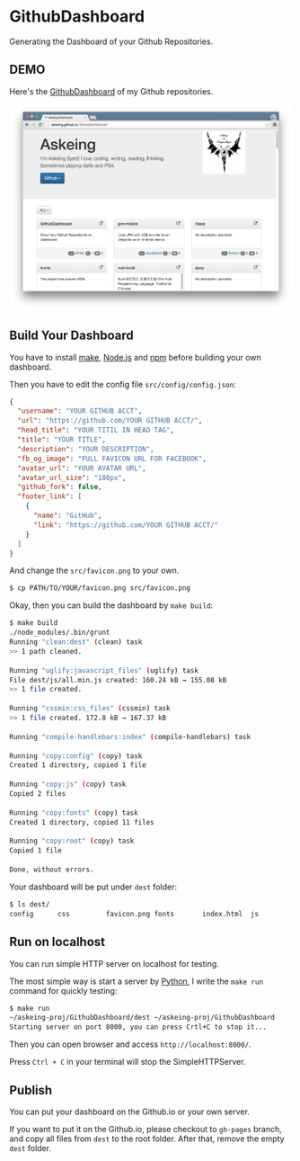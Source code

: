 # GithubDashboard

Generating the Dashboard of your Github Repositories.

## DEMO

Here's the [GithubDashboard] of my Github repositories.

[GithubDashboard]: http://askeing.github.io/GithubDashboard/

![screenshot](https://github.com/askeing/GithubDashboard/raw/master/img/screenshot.png)

## Build Your Dashboard

You have to install [make], [Node.js] and [npm] before building your own dashboard.

[make]: https://www.gnu.org/software/make/
[Node.js]: https://nodejs.org/en/
[npm]: https://www.npmjs.com/

Then you have to edit the config file `src/config/config.json`:

```json
{
  "username": "YOUR GITHUB ACCT",
  "url": "https://github.com/YOUR GITHUB ACCT/",
  "head_title": "YOUR TITIL IN HEAD TAG",
  "title": "YOUR TITLE",
  "description": "YOUR DESCRIPTION",
  "fb_og_image": "FULL FAVICON URL FOR FACEBOOK",
  "avatar_url": "YOUR AVATAR URL",
  "avatar_url_size": "180px",
  "github_fork": false,
  "footer_link": [
    {
      "name": "GitHub",
      "link": "https://github.com/YOUR GITHUB ACCT/"
    }
  ]
}
```

And change the `src/favicon.png` to your own.

```bash
$ cp PATH/TO/YOUR/favicon.png src/favicon.png
```

Okay, then you can build the dashboard by `make build`:

```bash
$ make build
./node_modules/.bin/grunt
Running "clean:dest" (clean) task
>> 1 path cleaned.

Running "uglify:javascript_files" (uglify) task
File dest/js/all.min.js created: 160.24 kB → 155.08 kB
>> 1 file created.

Running "cssmin:css_files" (cssmin) task
>> 1 file created. 172.8 kB → 167.37 kB

Running "compile-handlebars:index" (compile-handlebars) task

Running "copy:config" (copy) task
Created 1 directory, copied 1 file

Running "copy:js" (copy) task
Copied 2 files

Running "copy:fonts" (copy) task
Created 1 directory, copied 11 files

Running "copy:root" (copy) task
Copied 1 file

Done, without errors.
```

Your dashboard will be put under `dest` folder:

```bash
$ ls dest/
config      css         favicon.png fonts       index.html  js
```

## Run on localhost

You can run simple HTTP server on localhost for testing.

The most simple way is start a server by [Python], I write the `make run` command for quickly testing:

```bash
$ make run
~/askeing-proj/GithubDashboard/dest ~/askeing-proj/GithubDashboard
Starting server on port 8000, you can press Crtl+C to stop it...
```

Then you can open browser and access `http://localhost:8000/`.

Press `Ctrl + C` in your terminal will stop the SimpleHTTPServer.

[Python]: https://www.python.org/

## Publish

You can put your dashboard on the Github.io or your own server.

If you want to put it on the Github.io, please checkout to `gh-pages` branch, and copy all files from `dest` to the root folder. After that, remove the empty `dest` folder.
